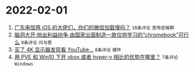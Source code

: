 # 2022-02-01

1. [广东电信用 iOS 的大佬们，你们的微信加载慢吗？](https://www.v2ex.com/t/831571) `10条评论` `宽带症候群`
1. [脑洞大开:抛出利益纷争,由国家出面制造一款仅供学习的“chromebook”可行么](https://www.v2ex.com/t/831575) `8条评论` `问与答`
1. [买了 4K 显示器发现看 YouTube...](https://www.v2ex.com/t/831574) `8条评论` `硬件`
1. [用 PVE 和 Win10 下开 vbox 或者 hyper-v 相比的优势在哪里？](https://www.v2ex.com/t/831564) `7条评论` `Windows`
